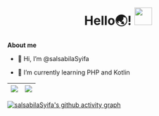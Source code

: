 <!---
- 👀 I’m interested in ...
- 💞️ I’m looking to collaborate on ...
- 📫 How to reach me ...
salsabilaSyifa/salsabilaSyifa is a ✨ special ✨ repository because its `README.md` (this file) appears on your GitHub profile.
You can click the Preview link to take a look at your changes.
<a><img align="center" src="https://readme-jokes.vercel.app/api?bgColor=%23fffefe&borderColor=%23d9d8d8&qColor=%234e7df3&aColor=%23c792ea" /></a> <a href="https://github.com/piyushsuthar/github-readme-quotes"><img align="center" src="https://quotes-github-readme.vercel.app/api?type=horizontal" /></a> 
--->

<h1 align="center">
  Hello🌏!
  <img src="https://media.giphy.com/media/4QLseO7ZLaykv73Jca/giphy.gif" width="40">
</h1>

**About me**

- 👋 Hi, I’m @salsabilaSyifa

- 🌱 I’m currently learning PHP and Kotlin
 
| <a href="https://github.com/anuraghazra/github-readme-stats"><img align="center" src="https://github-readme-stats.vercel.app/api?username=salsabilaSyifa&show_icons=true&include_all_commits=true&theme=buefy&hide_border=true" /></a> | <a href="https://github.com/salsabilaSyifa/github-readme-stats"><img align="center" src="https://github-readme-stats.vercel.app/api/top-langs/?username=salsabilaSyifa&layout=compact&theme=buefy&hide_border=true" /></a> |
| ------------- | ------------- |

[![salsabilaSyifa's github activity graph](https://activity-graph.herokuapp.com/graph?username=salsabilaSyifa&theme=material-palenight)](https://github.com/ashutosh00710/github-readme-activity-graph)
